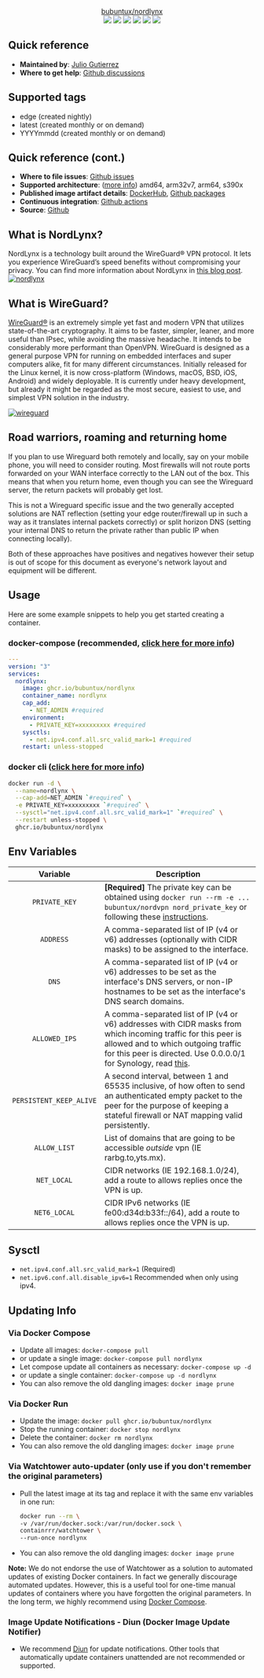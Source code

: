 <p align="center">
    <a href="https://github.com/bubuntux/nordlynx">bubuntux/nordlynx</a>
    <br>
    <a href="https://github.com/bubuntux/nordlynx/blob/master/LICENSE"><img src="https://badgen.net/github/license/bubuntux/nordlynx?color=cyan"/></a>
    <a href="https://cloud.docker.com/u/bubuntux/repository/docker/bubuntux/nordlynx"><img src="https://badgen.net/docker/size/bubuntux/nordlynx?icon=docker&label=size"/></a>
    <a href="https://cloud.docker.com/u/bubuntux/repository/docker/bubuntux/nordlynx"><img src="https://badgen.net/docker/pulls/bubuntux/nordlynx?icon=docker&label=pulls"/></a>
    <a href="https://cloud.docker.com/u/bubuntux/repository/docker/bubuntux/nordlynx"><img src="https://badgen.net/docker/stars/bubuntux/nordlynx?icon=docker&label=stars"/></a>
    <a href="https://github.com/bubuntux/nordlynx"><img src="https://badgen.net/github/forks/bubuntux/nordlynx?icon=github&label=forks&color=black"/></a>
    <a href="https://github.com/bubuntux/nordlynx"><img src="https://badgen.net/github/stars/bubuntux/nordlynx?icon=github&label=stars&color=black"/></a>
</p>

## Quick reference

- **Maintained by**: [Julio Gutierrez](https://github.com/bubuntux)
- **Where to get help**: [Github discussions](https://github.com/bubuntux/nordlynx/discussions)

## Supported tags

- edge (created nightly)
- latest (created monthly or on demand)
- YYYYmmdd (created monthly or on demand)

## Quick reference (cont.)

- **Where to file issues**: [Github issues](https://github.com/bubuntux/nordlynx/issues)
- **Supported architecture**: ([more info](https://github.com/docker-library/official-images#architectures-other-than-amd64)) amd64, arm32v7, arm64, s390x
- **Published image artifact details**: [DockerHub](https://hub.docker.com/r/bubuntux/nordlynx), [Github packages](https://github.com/bubuntux/nordlynx/pkgs/container/nordlynx)
- **Continuous integration**: [Github actions](https://github.com/bubuntux/nordlynx/actions)
- **Source**: [Github](https://github.com/bubuntux/nordlynx)

## What is NordLynx?

NordLynx is a technology built around the WireGuard® VPN protocol. It lets you experience WireGuard’s speed benefits without compromising your privacy. You can find more information about NordLynx in [this blog post](https://nordvpn.com/blog/nordlynx-protocol-wireguard/).
[![nordlynx](https://nordvpn.com/wp-content/uploads/2019/07/nordvpn-nordlynx-infographic.png)](https://nordvpn.com/blog/nordlynx-protocol-wireguard/)

## What is WireGuard?

[WireGuard®](https://www.wireguard.com/) is an extremely simple yet fast and modern VPN that utilizes state-of-the-art cryptography. It aims to be faster, simpler, leaner, and more useful than IPsec, while avoiding the massive headache. It intends to be considerably more performant than OpenVPN. WireGuard is designed as a general purpose VPN for running on embedded interfaces and super computers alike, fit for many different circumstances. Initially released for the Linux kernel, it is now cross-platform (Windows, macOS, BSD, iOS, Android) and widely deployable. It is currently under heavy development, but already it might be regarded as the most secure, easiest to use, and simplest VPN solution in the industry.

[![wireguard](https://www.wireguard.com/img/wireguard.svg)](https://www.wireguard.com/)


## Road warriors, roaming and returning home

If you plan to use Wireguard both remotely and locally, say on your mobile phone, you will need to consider routing. Most firewalls will not route ports forwarded on your WAN interface correctly to the LAN out of the box. This means that when you return home, even though you can see the Wireguard server, the return packets will probably get lost.

This is not a Wireguard specific issue and the two generally accepted solutions are NAT reflection (setting your edge router/firewall up in such a way as it translates internal packets correctly) or split horizon DNS (setting your internal DNS to return the private rather than public IP when connecting locally).

Both of these approaches have positives and negatives however their setup is out of scope for this document as everyone's network layout and equipment will be different.

## Usage

Here are some example snippets to help you get started creating a container.

### docker-compose (recommended, [click here for more info](https://docs.docker.com/compose/))

```yaml
---
version: "3"
services:
  nordlynx:
    image: ghcr.io/bubuntux/nordlynx
    container_name: nordlynx
    cap_add:
      - NET_ADMIN #required
    environment:
      - PRIVATE_KEY=xxxxxxxxx #required
    sysctls:
      - net.ipv4.conf.all.src_valid_mark=1 #required
    restart: unless-stopped
```

### docker cli ([click here for more info](https://docs.docker.com/engine/reference/commandline/cli/))

```bash
docker run -d \
  --name=nordlynx \
  --cap-add=NET_ADMIN `#required` \
  -e PRIVATE_KEY=xxxxxxxxx `#required` \
  --sysctl="net.ipv4.conf.all.src_valid_mark=1" `#required` \
  --restart unless-stopped \
  ghcr.io/bubuntux/nordlynx
```

## Env Variables

| Variable | Description |
| :----: | --- |
| `PRIVATE_KEY` | **[Required]** The private key can be obtained using `docker run --rm -e ... bubuntux/nordvpn nord_private_key` or following these [instructions](https://forum.openwrt.org/t/instruction-config-nordvpn-wireguard-nordlynx-on-openwrt/89976).
| `ADDRESS` | A comma-separated list of IP (v4 or v6) addresses (optionally with CIDR masks) to be assigned to the interface.
|`DNS` | A comma-separated list of IP (v4 or v6) addresses to be set as the interface's DNS servers, or non-IP hostnames to be set as the interface's DNS search domains.
|`ALLOWED_IPS` |  A comma-separated list of IP (v4 or v6) addresses with CIDR masks from which incoming traffic for this peer is allowed and to which outgoing traffic for this peer is directed. Use 0.0.0.0/1 for Synology, read [this](https://github.com/bubuntux/nordlynx/issues/2).
|`PERSISTENT_KEEP_ALIVE` | A second interval, between 1 and 65535 inclusive, of how often to send an authenticated empty packet to the peer for the purpose of keeping a stateful firewall or NAT mapping valid persistently.
|`ALLOW_LIST` | List of domains that are going to be accessible _outside_ vpn (IE rarbg.to,yts.mx).
|`NET_LOCAL`  | CIDR networks (IE 192.168.1.0/24), add a route to allows replies once the VPN is up.
|`NET6_LOCAL` | CIDR IPv6 networks (IE fe00:d34d:b33f::/64), add a route to allows replies once the VPN is up.

## Sysctl 
* `net.ipv4.conf.all.src_valid_mark=1` (Required)
* `net.ipv6.conf.all.disable_ipv6=1` Recommended when only using ipv4.

## Updating Info

### Via Docker Compose

* Update all images: `docker-compose pull`
* or update a single image: `docker-compose pull nordlynx`
* Let compose update all containers as necessary: `docker-compose up -d`
* or update a single container: `docker-compose up -d nordlynx`
* You can also remove the old dangling images: `docker image prune`

### Via Docker Run

* Update the image: `docker pull ghcr.io/bubuntux/nordlynx`
* Stop the running container: `docker stop nordlynx`
* Delete the container: `docker rm nordlynx`
* You can also remove the old dangling images: `docker image prune`

### Via Watchtower auto-updater (only use if you don't remember the original parameters)

* Pull the latest image at its tag and replace it with the same env variables in one run:

  ```bash
  docker run --rm \
  -v /var/run/docker.sock:/var/run/docker.sock \
  containrrr/watchtower \
  --run-once nordlynx
  ```

* You can also remove the old dangling images: `docker image prune`

**Note:** We do not endorse the use of Watchtower as a solution to automated updates of existing Docker containers. In fact we generally discourage automated updates. However, this is a useful tool for one-time manual updates of containers where you have forgotten the original parameters. In the long term, we highly recommend using [Docker Compose](https://docs.docker.com/compose/).

### Image Update Notifications - Diun (Docker Image Update Notifier)

* We recommend [Diun](https://crazymax.dev/diun/) for update notifications. Other tools that automatically update containers unattended are not recommended or supported.